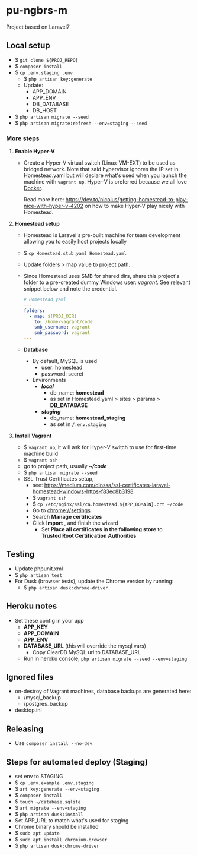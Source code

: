 # pu-ngbrs-m

Project based on Laravel7

## Local setup

- $ ``git clone ${PROJ_REPO}``
- $ ``composer install``
- $ ``cp .env.staging .env``
  - $ ``php artisan key:generate``
  - Update:
    - APP_DOMAIN
    - APP_ENV
    - DB_DATABASE
    - DB_HOST
- $ ``php artisan migrate --seed``
- $ ``php artisan migrate:refresh --env=staging --seed``

### More steps

1. **Enable Hyper-V**

    - Create a Hyper-V virtual switch (Linux-VM-EXT) to be used as bridged network. Note that said hypervisor ignores the IP set in Homestead.yaml but will declare what's used when you launch the machine with ``vagrant up``. Hyper-V is preferred because we all love [Docker](https://www.docker.com/).
    
      Read more here: https://dev.to/nicolus/getting-homestead-to-play-nice-with-hyper-v-4202 on how to make Hyper-V play nicely with Homestead.

2. **Homestead setup**
    - Homestead is Laravel's pre-built machine for team development allowing you to easily host projects locally
    - $ ``cp Homestead.stub.yaml Homestead.yaml``
    - Update folders > map value to project path.
    - Since Homestead uses SMB for shared dirs, share this project's folder to a pre-created dummy Windows user: <i title="username=vagrant password=vagrant">vagrant</i>. See relevant snippet below and note the credential.

      ```yaml
      # Homestead.yaml
      ---
      folders:
        - map: ${PROJ_DIR}
          to: /home/vagrant/code
          smb_username: vagrant
          smb_password: vagrant
      ---
      ```
    - **Database**
      - By default, MySQL is used
        - user: homestead
        - password: secret
      - Environments
        - **_local_** 
          - db_name: **homestead** 
          - as set in Homestead.yaml > sites > params > **DB_DATABASE**
        - **_staging_** 
          - db_name: **homestead_staging**
          - as set in ``/.env.staging``

3. **Install Vagrant**

    - $ ``vagrant up``, it will ask for Hyper-V switch to use for first-time machine build
    - $ ``vagrant ssh``
    - go to project path, usually **_~/code_**
    - $ ``php artisan migrate --seed``
    - SSL Trust Certificates setup, 
      - see: https://medium.com/dinssa/ssl-certificates-laravel-homestead-windows-https-f83ec8b3198
      - $ ``vagrant ssh``
      - $ ``cp /etc/nginx/ssl/ca.homestead.${APP_DOMAIN}.crt ~/code``
      - Go to [chrome://settings](chrome://settings)
      - Search **Manage certificates**
      - Click **Import** , and finish the wizard
        - Set **Place all certificates in the following store** to  
          **Trusted Root Certification Authorities**

## Testing

- Update phpunit.xml
- $ ``php artisan test``
- For Dusk (browser tests), update the Chrome version by running: 
  - $ ``php artisan dusk:chrome-driver``

## Heroku notes

  - Set these config in your app
    - **APP_KEY**
    - **APP_DOMAIN**
    - **APP_ENV**
    - **DATABASE_URL** (this will override the mysql vars)
      - Copy ClearDB MySQL url to DATABASE_URL
    - Run in heroku console, ``php artisan migrate --seed --env=staging``

## Ignored files

- on-destroy of Vagrant machines, database backups are generated here:
  - /mysql_backup
  - /postgres_backup
- desktop.ini

## Releasing

- Use ``composer install --no-dev``

## Steps for automated deploy (Staging)

- set env to STAGING
- $ ``cp .env.example .env.staging``
- $ ``art key:generate --env=staging``
- $ ``composer install``
- $ ``touch ~/database.sqlite``
- $ ``art migrate --env=staging``
- $ ``php artisan dusk:install``
- Set APP_URL to match what's used for staging
- Chrome binary should be installed
- $ ``sudo apt update``
- $ ``sudo apt install chromium-browser``
- $ ``php artisan dusk:chrome-driver``
